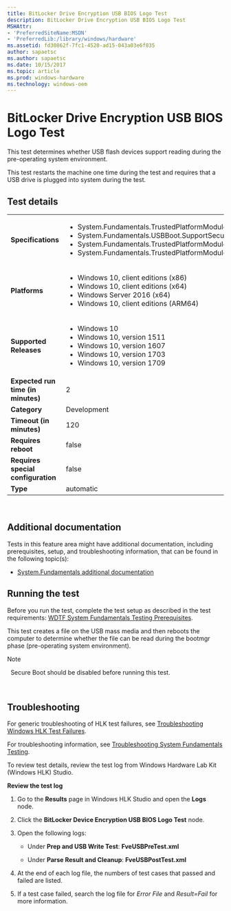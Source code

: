 ```yaml
---
title: BitLocker Drive Encryption USB BIOS Logo Test
description: BitLocker Drive Encryption USB BIOS Logo Test
MSHAttr:
- 'PreferredSiteName:MSDN'
- 'PreferredLib:/library/windows/hardware'
ms.assetid: fd30862f-7fc1-4520-ad15-043a03e6f835
author: sapaetsc
ms.author: sapaetsc
ms.date: 10/15/2017
ms.topic: article
ms.prod: windows-hardware
ms.technology: windows-oem
---
```


# <span id="p_hlk_test.39d176bc-059b-43aa-ae26-e530bdec23bf"></span>BitLocker Drive Encryption USB BIOS Logo Test


This test determines whether USB flash devices support reading during the pre-operating system environment.

This test restarts the machine one time during the test and requires that a USB drive is plugged into system during the test.

## Test details
|||
|---|---|
| **Specifications**  | <ul><li>System.Fundamentals.TrustedPlatformModule.SupportSecureStartUpInPreOS</li><li>System.Fundamentals.USBBoot.SupportSecureStartUpInPreOS</li><li>System.Fundamentals.TrustedPlatformModule.TPMEnablesFullUseThroughSystemFirmware</li><li>System.Fundamentals.TrustedPlatformModule.Windows7SystemsTPM</li></ul> |  
| **Platforms**   | <ul><li>Windows 10, client editions (x86)</li><li>Windows 10, client editions (x64)</li><li>Windows Server 2016 (x64)</li><li>Windows 10, client editions (ARM64)</li></ul> |
| **Supported Releases** | <ul><li>Windows 10</li><li>Windows 10, version 1511</li><li>Windows 10, version 1607</li><li>Windows 10, version 1703</li><li>Windows 10, version 1709</li></ul> |
|**Expected run time (in minutes)**| 2 |
|**Category**| Development |
|**Timeout (in minutes)**| 120 |
|**Requires reboot**| false |
|**Requires special configuration**| false |
|**Type**| automatic |

 

## <span id="Additional_documentation"></span><span id="additional_documentation"></span><span id="ADDITIONAL_DOCUMENTATION"></span>Additional documentation


Tests in this feature area might have additional documentation, including prerequisites, setup, and troubleshooting information, that can be found in the following topic(s):

-   [System.Fundamentals additional documentation](system-fundamentals-additional-documentation.md)

## <span id="Running_the_test"></span><span id="running_the_test"></span><span id="RUNNING_THE_TEST"></span>Running the test


Before you run the test, complete the test setup as described in the test requirements: [WDTF System Fundamentals Testing Prerequisites](wdtf-system-fundamentals-testing-prerequisites.md).

This test creates a file on the USB mass media and then reboots the computer to determine whether the file can be read during the bootmgr phase (pre-operating system environment).

>[!NOTE]
>  Secure Boot should be disabled before running this test.

 

## <span id="Troubleshooting"></span><span id="troubleshooting"></span><span id="TROUBLESHOOTING"></span>Troubleshooting


For generic troubleshooting of HLK test failures, see [Troubleshooting Windows HLK Test Failures](..\user\troubleshooting-windows-hlk-test-failures.md).

For troubleshooting information, see [Troubleshooting System Fundamentals Testing](troubleshooting-system-fundamentals-testing.md).

To review test details, review the test log from Windows Hardware Lab Kit (Windows HLK) Studio.

**Review the test log**

1.  Go to the **Results** page in Windows HLK Studio and open the **Logs** node.

2.  Click the **BitLocker Device Encryption USB BIOS Logo Test** node.

3.  Open the following logs:

    -   Under **Prep and USB Write Test**: **FveUSBPreTest.xml**

    -   Under **Parse Result and Cleanup**: **FveUSBPostTest.xml**

4.  At the end of each log file, the numbers of test cases that passed and failed are listed.

5.  If a test case failed, search the log file for *Error File* and *Result=Fail* for more information.

 

 






